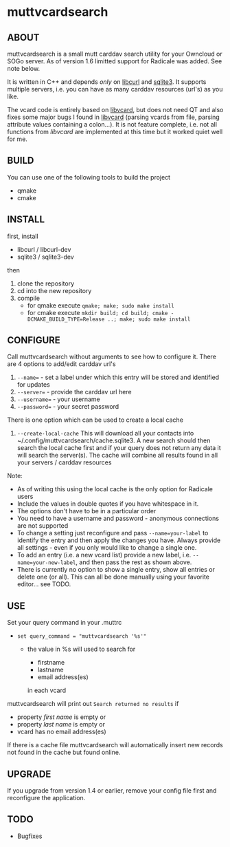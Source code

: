 muttvcardsearch
============

ABOUT
------------
muttvcardsearch is a small mutt carddav search utility for your Owncloud or SOGo server.
As of version 1.6 limitted support for Radicale was added. See note below.

It is written in C++ and depends *only* on [libcurl](http://curl.haxx.se/libcurl/)
and [sqlite3](http://www.sqlite.org/). It supports multiple servers, i.e. you can have as
many carddav resources (url's) as you like.

The vcard code is entirely based on [libvcard](http://code.google.com/p/libvcard), but does not
need QT and also fixes some major bugs I found in [libvcard](http://code.google.com/p/libvcard/)
(parsing vcards from file, parsing attribute values containing a colon...). It is not feature
complete, i.e. not all functions from *libvcard* are implemented at this time but it worked quiet well for me.

BUILD
------------
You can use one of the following tools to build the project
* qmake
* cmake

INSTALL
------------
first, install
* libcurl / libcurl-dev
* sqlite3 / sqlite3-dev

then

1. clone the repository
2. cd into the new repository
3. compile
    * for qmake execute `qmake; make; sudo make install`
    * for cmake execute `mkdir build; cd build; cmake -DCMAKE_BUILD_TYPE=Release ..; make; sudo make install`

CONFIGURE
------------
Call muttvcardsearch without arguments to see how to configure it.
There are 4 options to add/edit carddav url's

1. `--name=` - set a label under which this entry will be stored and identified for updates
2. `--server=` - provide the carddav url here
3. `--username=` - your username
4. `--password=` - your secret password

There is one option which can be used to create a local cache

1. `--create-local-cache` This will download all your contacts into ~/.config/muttvcardsearch/cache.sqlite3.
  A new search should then search the local cache first and if your query does not return any data it will search the server(s).
  The cache will combine all results found in all your servers / carddav resources

Note:

* As of writing this using the local cache is the only option for Radicale users
* Include the values in double quotes if you have whitespace in it.
* The options don't have to be in a particular order
* You need to have a username and password - anonymous connections are not supported
* To change a setting just reconfigure and pass `--name=your-label` to identify the entry
  and then apply the changes you have. Always provide all settings - even if you only
  would like to change a single one.
* To add an entry (i.e. a new vcard list) provide a new label, i.e. `--name=your-new-label`, and then pass the rest as shown above.
* There is currently no option to show a single entry, show all entries or delete one (or all).
  This can all be done manually using your favorite editor... see TODO.

USE
------------
Set your query command in your .muttrc

* `set query_command = "muttvcardsearch '%s'"`

    * the value in %s will used to search for
        - firstname
        - lastname
        - email address(es)
      
      in each vcard


muttvcardsearch will print out `Search returned no results` if

* property *first name* is empty or
* property *last name* is empty or
* vcard has no email address(es)

If there is a cache file muttvcardsearch will automatically insert new records not found in the cache but found online.

UPGRADE
------------
If you upgrade from version 1.4 or earlier, remove your config file first
and reconfigure the application.

TODO
------------
* Bugfixes
